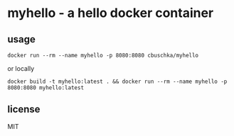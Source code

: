 # myhello - a hello docker container

## usage

```
docker run --rm --name myhello -p 8080:8080 cbuschka/myhello
```

or locally

```
docker build -t myhello:latest . && docker run --rm --name myhello -p 8080:8080 myhello:latest
```

## license

MIT
